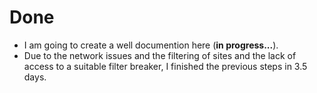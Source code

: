 # Done
- I am going to create a well documention here (**in progress...**).  
- Due to the network issues and the filtering of sites and the lack of access to a suitable filter breaker, I finished the previous steps in 3.5 days.
